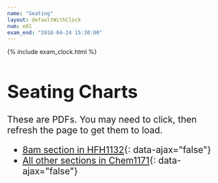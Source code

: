 ```yaml
---
name: "Seating"
layout: defaultWithClock
num: e01
exam_end: "2018-04-24 15:30:00"
---
```


{% include exam_clock.html %}

<div style="display:none; clear:both;">
http://ucsb-cs8-s18.github.io/exam/e01/seating/
</div>

<div style="clear:both; font-size:150%" markdown="1">

# Seating Charts 

These are PDFs.  You may need to click, then refresh the page to get them to load.

* [8am section in HFH1132](CS8-E01-8am-section-Midterm-1-Seating-Chart.pdf){: data-ajax="false"}
* [All other sections in Chem1171](CS8-E01-Midterm-1-Seating-Chart.pdf){: data-ajax="false"}

</div>
